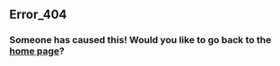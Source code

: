## Error_404
### Someone has caused this! Would you like to go back to the [home page](https://justmattdev.github.io/Website/)?
